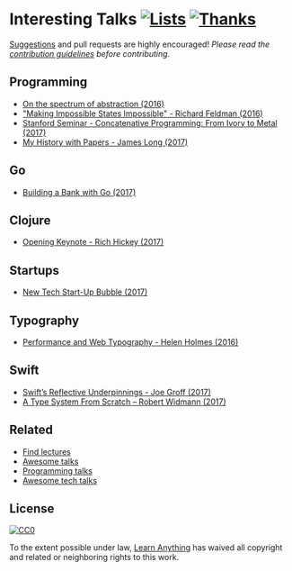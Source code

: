 # Interesting Talks [![Lists](https://img.shields.io/badge/More%20Lists-🔖-blue.svg)](https://github.com/learn-anything/learn-anything/wiki/Curated-Lists) [![Thanks](https://img.shields.io/badge/Say%20Thanks-💗-ff69b4.svg)](https://www.patreon.com/learnanything)
[Suggestions](../../issues/) and pull requests are highly encouraged! *Please read the [contribution guidelines](contributing.md) before contributing.*

## Programming
- [On the spectrum of abstraction (2016)](https://www.youtube.com/watch?v=mVVNJKv9esE)
- ["Making Impossible States Impossible" - Richard Feldman (2016)](https://www.youtube.com/watch?v=IcgmSRJHu_8&feature=youtu.be)
- [Stanford Seminar - Concatenative Programming: From Ivory to Metal (2017)](https://www.youtube.com/watch?v=_IgqJr8jG8M&app=desktop)
- [My History with Papers - James Long (2017)](https://www.youtube.com/watch?v=UzE955UJUVU)

## Go
- [Building a Bank with Go (2017)](https://www.infoq.com/presentations/bank-go)

## Clojure
- [Opening Keynote - Rich Hickey (2017)](https://www.youtube.com/watch?v=2V1FtfBDsLU)

## Startups
- [New Tech Start-Up Bubble (2017)](https://www.youtube.com/watch?v=G7vrCpWbmDw)

## Typography
- [Performance and Web Typography - Helen Holmes (2016)](https://www.youtube.com/watch?v=emLfXChvVPQ)

## Swift
- [Swift’s Reflective Underpinnings - Joe Groff (2017)](https://www.skilled.io/u/swiftsummit/swift-s-reflective-underpinnings-joe-groff)
- [A Type System From Scratch – Robert Widmann (2017)](https://www.youtube.com/watch?v=IbjoA5xVUq0)

## Related
- [Find lectures](https://findlectures.com/)
- [Awesome talks](https://github.com/JanVanRyswyck/awesome-talks)
- [Programming talks](https://github.com/hellerve/programming-talks)
- [Awesome tech talks](https://github.com/1and1/awesome-tech-talks)

## License
[![CC0](http://mirrors.creativecommons.org/presskit/buttons/88x31/svg/cc-zero.svg)](https://creativecommons.org/publicdomain/zero/1.0/)

To the extent possible under law, [Learn Anything](https://learn-anything.xyz) has waived all copyright and related or neighboring rights to this work.